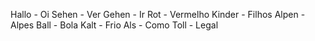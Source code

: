 Hallo - Oi
Sehen - Ver
Gehen - Ir
Rot - Vermelho
Kinder - Filhos
Alpen - Alpes
Ball - Bola
Kalt - Frio
Als - Como
Toll - Legal